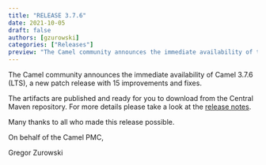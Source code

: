 ```yaml
---
title: "RELEASE 3.7.6"
date: 2021-10-05
draft: false
authors: [gzurowski]
categories: ["Releases"]
preview: "The Camel community announces the immediate availability of the new Camel 3.7.6 LTS release"
---
```



The Camel community announces the immediate availability of Camel 3.7.6 (LTS), a new patch release with 15 improvements and fixes.

The artifacts are published and ready for you to download from the Central Maven repository. For more details please take a look at the [release notes](/releases/release-3.7.6/).

Many thanks to all who made this release possible.

On behalf of the Camel PMC,

Gregor Zurowski
